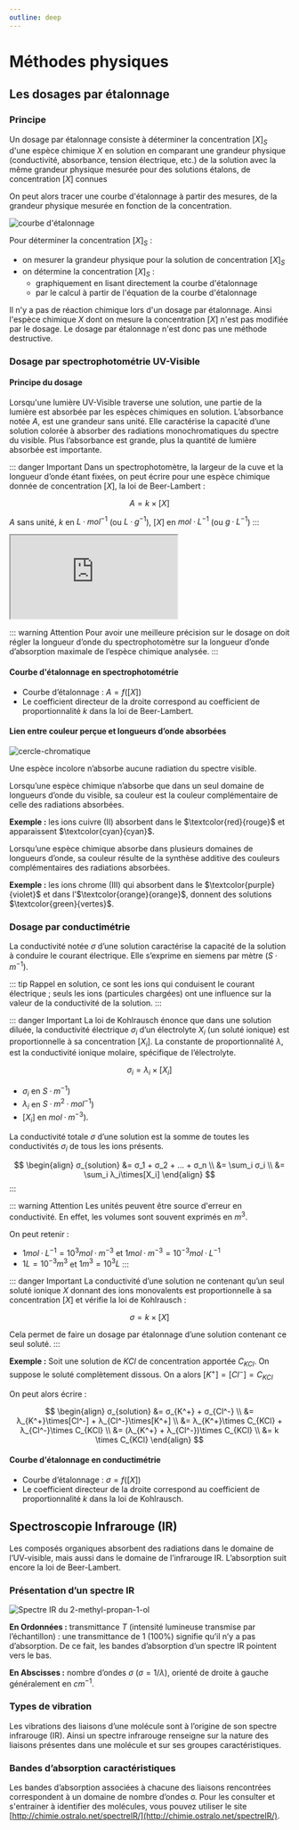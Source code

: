 ```yaml
---
outline: deep
---
```


# Méthodes physiques

## Les dosages par étalonnage

### Principe

Un dosage par étalonnage consiste à déterminer la concentration $[X]_S$ d'une espèce chimique $X$ en solution en comparant une grandeur physique (conductivité, absorbance, tension électrique, etc.) de la solution avec la même grandeur physique mesurée pour des solutions étalons, de concentration $[X]$ connues

On peut alors tracer une courbe d'étalonnage à partir des mesures, de la grandeur physique mesurée en fonction de la concentration.

![courbe d'étalonnage](/images/cours/courbe-dosage-etalonnage.png "Courbe d'étalonnage")

Pour déterminer la concentration $[X]_S$ :

- on mesurer la grandeur physique pour la solution de concentration $[X]_S$
- on détermine la concentration $[X]_S$ :
  - graphiquement en lisant directement la courbe d'étalonnage
  - par le calcul à partir de l'équation de la courbe d'étalonnage

Il n'y a pas de réaction chimique lors d'un dosage par étalonnage. Ainsi l'espèce chimique $X$ dont on mesure la concentration $[X]$ n'est pas modifiée par le dosage. Le dosage par étalonnage n'est donc pas une méthode destructive.

### Dosage par spectrophotométrie UV-Visible

#### Principe du dosage

Lorsqu'une lumière UV-Visible traverse une solution, une partie de la lumière est absorbée par les espèces chimiques en solution. L’absorbance notée $A$, est une grandeur sans unité. Elle caractérise la capacité d’une solution colorée à absorber des radiations monochromatiques du spectre du visible. Plus l’absorbance est grande, plus la quantité de lumière absorbée est importante.

::: danger Important
Dans un spectrophotomètre, la largeur de la cuve et la longueur d’onde étant fixées, on peut écrire pour une espèce chimique donnée de concentration $[X]$, la loi de Beer-Lambert :

$$
A=k\times[X]
$$

$A$ sans unité, $k$ en $L·mol^{-1}$ (ou $L·g^{-1}$), $[X]$ en $mol·L^{-1}$ (ou $g·L^{-1}$)
:::

<div class="iframe-4-3">
<iframe src="https://phet.colorado.edu/sims/html/beers-law-lab/latest/beers-law-lab_fr.html"
        allowfullscreen>
</iframe>
</div>

::: warning Attention
Pour avoir une meilleure précision sur le dosage on doit régler la longueur d’onde du spectrophotomètre sur la longueur d’onde d’absorption maximale de l’espèce chimique analysée.
:::

#### Courbe d'étalonnage en spectrophotométrie

- Courbe d’étalonnage : $A = f([X])$
- Le coefficient directeur de la droite correspond au coefficient de proportionnalité $k$ dans la loi de Beer-Lambert.

#### Lien entre couleur perçue et longueurs d’onde absorbées

![cercle-chromatique](/images/cours/cercle-chromatique.svg)

Une espèce incolore n’absorbe aucune radiation du spectre visible.

Lorsqu’une espèce chimique n’absorbe que dans un seul domaine de longueurs d’onde du visible, sa couleur est la couleur complémentaire de celle des radiations absorbées.

__Exemple :__ les ions cuivre (II) absorbent dans le $\textcolor{red}{rouge}$ et apparaissent $\textcolor{cyan}{cyan}$.

Lorsqu’une espèce chimique absorbe dans plusieurs domaines de longueurs d’onde, sa couleur résulte de la synthèse additive des couleurs complémentaires des radiations absorbées.

__Exemple :__ les ions chrome (III) qui absorbent dans le $\textcolor{purple}{violet}$ et dans l’$\textcolor{orange}{orange}$, donnent des solutions $\textcolor{green}{vertes}$.

### Dosage par conductimétrie

La conductivité notée $σ$ d’une solution caractérise la capacité de la solution à conduire le courant électrique. Elle s’exprime en siemens par mètre ($S·m^{-1}$).

::: tip Rappel
en solution, ce sont les ions qui conduisent le courant électrique ; seuls les ions (particules chargées) ont une influence sur la valeur de la conductivité de la solution.
:::

::: danger Important
La loi de Kohlrausch énonce que dans une solution diluée, la conductivité électrique $σ_i$ d’un électrolyte $X_i$ (un soluté ionique) est proportionnelle à sa concentration $[X_i]$. La constante de proportionnalité $λ$, est la conductivité ionique molaire, spécifique de l’électrolyte.

$$
σ_i=λ_i\times[X_i]
$$

- $σ_i$ en $S·m^{-1}$)
- $λ_i$ en $S·m^2·mol^{-1}$)
- $[X_i]$ en $mol·m^{-3}$).

La conductivité totale $σ$ d’une solution est la somme de toutes les conductivités $σ_i$ de tous les ions présents.

$$
\begin{align}
σ_{solution} &= σ_1 + σ_2 + ... + σ_n \\
&= \sum_i σ_i \\
&= \sum_i λ_i\times[X_i]
\end{align}
$$
:::

::: warning Attention
Les unités peuvent être source d'erreur en conductivité. En effet, les volumes sont souvent exprimés en $m^3$.

On peut retenir :

- $1 mol·L^{-1} = 10^3 mol·m^{-3}$ et $1 mol·m^{-3} = 10^{-3} mol·L^{-1}$
- $1 L = 10^{-3} m^3$ et $1 m^3 = 10^{3} L$
:::

::: danger Important
La conductivité d’une solution ne contenant qu’un seul soluté ionique $X$ donnant des ions monovalents est proportionnelle à sa concentration $[X]$ et vérifie la loi de Kohlrausch :

$$
σ=k\times[X]
$$

Cela permet de faire un dosage par étalonnage d’une solution contenant ce seul soluté.
:::

__Exemple :__ Soit une solution de $KCl$ de concentration apportée $C_{KCl}$. On suppose le soluté complètement dissous. On a alors $[K^+]=[Cl^-]=C_{KCl}$

On peut alors écrire :

$$
\begin{align}
σ_{solution} &= σ_{K^+} + σ_{Cl^-} \\
&= λ_{K^+}\times[Cl^-] + λ_{Cl^-}\times[K^+] \\
&= λ_{K^+}\times C_{KCl} + λ_{Cl^-}\times C_{KCl} \\
&= (λ_{K^+} + λ_{Cl^-})\times C_{KCl} \\
&= k \times C_{KCl}
\end{align}
$$

#### Courbe d'étalonnage en conductimétrie

- Courbe d’étalonnage : $σ=f([X])$
- Le coefficient directeur de la droite correspond au coefficient de proportionnalité $k$ dans la loi de Kohlrausch.

## Spectroscopie Infrarouge (IR)

Les composés organiques absorbent des radiations dans le domaine de l’UV-visible, mais aussi dans le domaine de l’infrarouge IR. L’absorption suit encore la loi de Beer-Lambert.

### Présentation d’un spectre IR

![Spectre IR du 2-methyl-propan-1-ol](/images/cours/spectre-IR.png "Spectre IR du 2-methyl-propan-1-ol. [Source<IconExternalLink />](https://sdbs.db.aist.go.jp/sdbs/cgi-bin/direct_frame_top.cgi)")

__En Ordonnées :__ transmittance $T$ (intensité lumineuse transmise par l’échantillon) : une transmittance de 1 (100%) signifie qu’il n’y a pas d’absorption. De ce fait, les bandes d’absorption d’un spectre IR pointent vers le bas.

__En Abscisses :__ nombre d’ondes $σ$ ($σ = 1/λ$), orienté de droite à gauche généralement en $cm^{-1}$.

### Types de vibration

Les vibrations des liaisons d’une molécule sont à l’origine de son spectre infrarouge (IR). 
Ainsi un spectre infrarouge renseigne sur la nature des liaisons présentes dans une molécule et sur ses groupes caractéristiques. 

### Bandes d’absorption caractéristiques

Les bandes d’absorption associées à chacune des liaisons rencontrées correspondent à un domaine de nombre d’ondes σ.
Pour les consulter et s'entrainer à identifier des molécules, vous pouvez utiliser le site [http://chimie.ostralo.net/spectreIR/](http://chimie.ostralo.net/spectreIR/).

